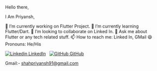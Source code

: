 Hello there,

I Am Priyansh,

🔭 I’m currently working on Flutter Project.
🌱 I’m currently learning Flutter/Dart.
👯 I’m looking to collaborate on Linked In.
💬 Ask me about Flutter or any tech related stuff.
📫 How to reach me: Linked In, GMail
😄 Pronouns: He/His

[![Linkedin](https://i.stack.imgur.com/gVE0j.png) LinkedIn](https://www.linkedin.com/in/priyansh-shah23)
&nbsp;
[![GitHub](https://i.stack.imgur.com/tskMh.png) GitHub](https://github.com/priyanshshah23)

Gmail:- shahpriyansh91@gmail.com
